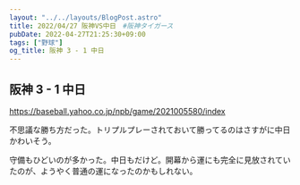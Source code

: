 ```yaml
---
layout: "../../layouts/BlogPost.astro"
title: 2022/04/27 阪神VS中日　#阪神タイガース
pubDate: 2022-04-27T21:25:30+09:00
tags: ["野球"]
og_title: 阪神 3 - 1 中日
---
```


## 阪神 3 - 1 中日

https://baseball.yahoo.co.jp/npb/game/2021005580/index

不思議な勝ち方だった。トリプルプレーされておいて勝ってるのはさすがに中日かわいそう。

守備もひどいのが多かった。中日もだけど。開幕から運にも完全に見放されていたのが、ようやく普通の運になったのかもしれない。
